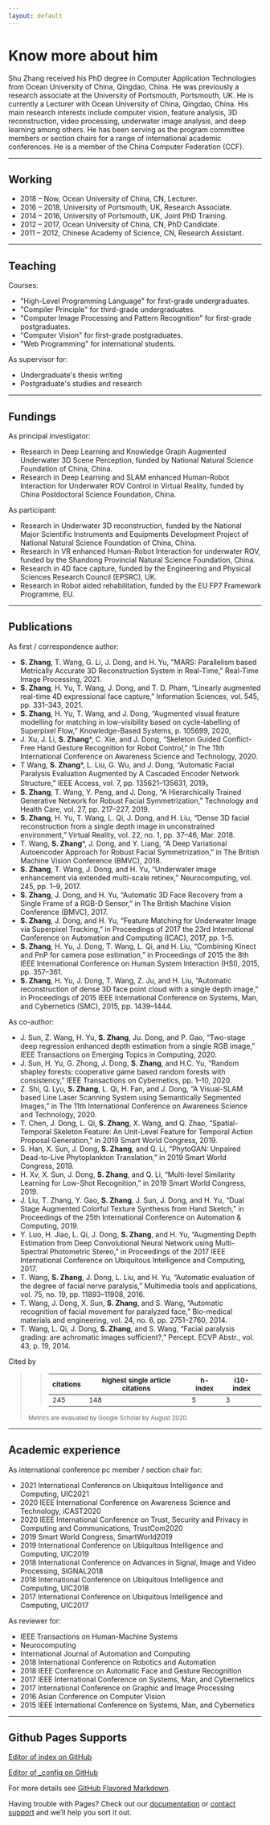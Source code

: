 ```yaml
---
layout: default
---
```



# Know more about him

Shu Zhang received his PhD degree in Computer Application Technologies from Ocean University of China, Qingdao, China. He was previously a research associate at the University of Portsmouth, Portsmouth, UK. He is currently a Lecturer with Ocean University of China, Qingdao, China. His main research interests include computer vision, feature analysis, 3D reconstruction, video processing, underwater image analysis, and deep learning among others. He has been serving as the program committee members or section chairs for a range of international academic conferences. He is a member of the China Computer Federation (CCF). 

<!--About me in Chinese can be found [here](http://it.ouc.edu.cn/2019/0527/c16104a248647/page.htm).-->

---

## Working

- 2018 – Now,  Ocean University of China, CN,  Lecturer.
- 2016 – 2018, University of Portsmouth, UK,   Research Associate.
- 2014 – 2016, University of Portsmouth, UK,   Joint PhD Training.
- 2012 – 2017, Ocean University of China, CN,  PhD Candidate.
- 2011 – 2012, Chinese Academy of Science, CN, Research Assistant.

---

## Teaching

Courses:

- "High-Level Programming Language" for first-grade undergraduates.
- "Compiler Principle" for third-grade undergraduates.
- "Computer Image Processing and Pattern Recognition" for first-grade postgraduates.
- "Computer Vision" for first-grade postgraduates.
- "Web Programming" for international students.

As supervisor for:

- Undergraduate's thesis writing
- Postgraduate's studies and research

---

## Fundings

As principal investigator:

- Research in Deep Learning and Knowledge Graph Augmented Underwater 3D Scene Perception, funded by National Natural Science Foundation of China, China.
- Research in Deep Learning and SLAM enhanced Human-Robot Interaction for Underwater ROV Control in Virtual Reality,  funded by China Postdoctoral Science Foundation, China.

As participant:

- Research in Underwater 3D reconstruction, funded by the National Major Scientific Instruments and Equipments Development Project of National Natural Science Foundation of China, China. 
- Research in VR enhanced Human-Robot Interaction for underwater ROV, funded by the Shandong Provincial Natural Science Foundation, China.
- Research in 4D face capture, funded by the Engineering and Physical Sciences Research Council (EPSRC), UK.
- Research in Robot aided rehabilitation, funded by the EU FP7 Framework Programme, EU.

---

## Publications

As first / correspondence author:

- **S. Zhang**, T. Wang, G. Li, J. Dong, and H. Yu, "MARS: Parallelism based Metrically Accurate 3D Reconstruction System in Real-Time," Real-Time Image Processing, 2021.
- **S. Zhang**, H. Yu, T. Wang, J. Dong, and T. D. Pham, “Linearly augmented real-time 4D expressional face capture,” Information Sciences, vol. 545, pp. 331–343, 2021.
- **S. Zhang**, H. Yu, T. Wang, and J. Dong, “Augmented visual feature modelling for matching in low-visibility based on cycle-labelling of Superpixel Flow,” Knowledge-Based Systems, p. 105699, 2020,
- J. Xu, J. Li, **S. Zhang***, C. Xie, and J. Dong, “Skeleton Guided Conflict-Free Hand Gesture Recognition for Robot Control,” in The 11th International Conference on Awareness Science and Technology, 2020.
- T Wang, **S. Zhang***, L. Liu, G. Wu, and J. Dong, “Automatic Facial Paralysis Evaluation Augmented by A Cascaded Encoder Network Structure,” IEEE Access, vol. 7, pp. 135621–135631, 2019。
- **S. Zhang**, T. Wang, Y. Peng, and J. Dong, “A Hierarchically Trained Generative Network for Robust Facial Symmetrization,” Technology and Health Care, vol. 27, pp. 217–227, 2019.
- **S. Zhang**, H. Yu, T. Wang, L. Qi, J. Dong, and H. Liu, “Dense 3D facial reconstruction from a single depth image in unconstrained environment,” Virtual Reality, vol. 22, no. 1, pp. 37–46, Mar. 2018.
- T. Wang, **S. Zhang***, J. Dong, and Y. Liang, “A Deep Variational Autoencoder Approach for Robust Facial Symmetrization,” in The British Machine Vision Conference (BMVC), 2018.
- **S. Zhang**, T. Wang, J. Dong, and H. Yu, “Underwater image enhancement via extended multi-scale retinex,” Neurocomputing, vol. 245, pp. 1–9, 2017.
- **S. Zhang**, J. Dong, and H. Yu, “Automatic 3D Face Recovery from a Single Frame of a RGB-D Sensor,” in The British Machine Vision Conference (BMVC), 2017.
- **S. Zhang**, J. Dong, and H. Yu, “Feature Matching for Underwater Image via Superpixel Tracking,” in Proceedings of 2017 the 23rd International Conference on Automation and Computing (ICAC), 2017, pp. 1–5.
- **S. Zhang**, H. Yu, J. Dong, T. Wang, L. Qi, and H. Liu, “Combining Kinect and PnP for camera pose estimation,” in Proceedings of 2015 the 8th IEEE International Conference on Human System Interaction (HSI), 2015, pp. 357–361.
- **S. Zhang**, H. Yu, J. Dong, T. Wang, Z. Ju, and H. Liu, “Automatic reconstruction of dense 3D face point cloud with a single depth image,” in Proceedings of 2015 IEEE International Conference on Systems, Man, and Cybernetics (SMC), 2015, pp. 1439–1444.

As co-author:

- J. Sun, Z. Wang, H. Yu, **S. Zhang**, Ju. Dong, and P. Gao, “Two-stage deep regression enhanced depth estimation from a single RGB image,” IEEE Transactions on Emerging Topics in Computing, 2020.
- J. Sun, H. Yu, G. Zhong, J. Dong, **S. Zhang**, and H.C. Yu, “Random shapley forests: cooperative game based random forests with consistency,” IEEE Transactions on Cybernetics, pp. 1–10, 2020.
- Z. Shi, Q. Lyu, **S. Zhang**, L. Qi, H. Fan, and J. Dong, “A Visual-SLAM based Line Laser Scanning System using Semantically Segmented Images,” in The 11th International Conference on Awareness Science and Technology, 2020.
- T. Chen, J. Dong, L. Qi, **S. Zhang**, X. Wang, and Q. Zhao, “Spatial-Temporal Skeleton Feature: An Unit-Level Feature for Temporal Action Proposal Generation,” in 2019 Smart World Congress, 2019.
- S. Han, X. Sun, J. Dong, **S. Zhang**, and Q. Li, “PhytoGAN: Unpaired Dead-to-Live Phytoplankton Translation,” in 2019 Smart World Congress, 2019.
- H. Xv, X. Sun, J. Dong, **S. Zhang**, and Q. Li, “Multi-level Similarity Learning for Low-Shot Recognition,” in 2019 Smart World Congress, 2019.
- J. Liu, T. Zhang, Y. Gao, **S. Zhang**, J. Sun, J. Dong, and H. Yu, “Dual Stage Augmented Colorful Texture Synthesis from Hand Sketch,” in Proceedings of the 25th International Conference on Automation & Computing, 2019.
- Y. Luo, H. Jiao, L. Qi, J. Dong, **S. Zhang**, and H. Yu, “Augmenting Depth Estimation from Deep Convolutional Neural Network using Multi-Spectral Photometric Stereo,” in Proceedings of the 2017 IEEE International Conference on Ubiquitous Intelligence and Computing, 2017.
- T. Wang, **S. Zhang**, J. Dong, L. Liu, and H. Yu, “Automatic evaluation of the degree of facial nerve paralysis,” Multimedia tools and applications, vol. 75, no. 19, pp. 11893–11908, 2016.
- T. Wang, J. Dong, X. Sun, **S. Zhang**, and S. Wang, “Automatic recognition of facial movement for paralyzed face,” Bio-medical materials and engineering, vol. 24, no. 6, pp. 2751–2760, 2014.
- T. Wang, L. Qi, J. Dong, **S. Zhang**, and S. Wang, “Facial paralysis grading: are achromatic images sufficient?,” Percept. ECVP Abstr., vol. 43, p. 19, 2014.

Cited by
> > <sub>citations</sub> | <sub>highest single article citations</sub> | <sub>h-index</sub> | <sub>i10-index</sub> 
> > ------- | ------- | ------- | -------
> > <sub>245</sub> | <sub>148</sub> | <sub>5</sub> | <sub>3</sub> 
>
> <sub>Metrics are evaluated by Google Scholar by August 2020.</sub>

---

## Academic experience

As international conference pc member / section chair for:

- 2021 International Conference on Ubiquitous Intelligence and Computing, UIC2021
- 2020 IEEE International Conference on Awareness Science and Technology, iCAST2020
- 2020 IEEE International Conference on Trust, Security and Privacy in Computing and Communications, TrustCom2020
- 2019 Smart World Congress, SmartWorld2019
- 2019 International Conference on Ubiquitous Intelligence and Computing, UIC2019
- 2018 International Conference on Advances in Signal, Image and Video Processing, SIGNAL2018
- 2018 International Conference on Ubiquitous Intelligence and Computing, UIC2018
- 2017 International Conference on Ubiquitous Intelligence and Computing, UIC2017

As reviewer for:

- IEEE Transactions on Human-Machine Systems
- Neurocomputing
- International Journal of Automation and Computing
- 2018 International Conference on Robotics and Automation
- 2018 IEEE Conference on Automatic Face and Gesture Recognition
- 2017 IEEE International Conference on Systems, Man, and Cybernetics
- 2017 International Conference on Graphic and Image Processing
- 2016 Asian Conference on Computer Vision
- 2015 IEEE International Conference on Systems, Man, and Cybernetics

---


## Github Pages Supports

[Editor of index on GitHub](https://github.com/jackyspeed/aboutzhangshu/edit/gh-pages/index.md)

[Editor of _config on GitHub](https://github.com/jackyspeed/aboutzhangshu/edit/gh-pages/_config.yml)

For more details see [GitHub Flavored Markdown](https://guides.github.com/features/mastering-markdown/).

Having trouble with Pages? Check out our [documentation](https://docs.github.com/categories/github-pages-basics/) or [contact support](https://github.com/contact) and we’ll help you sort it out.
